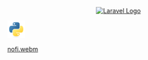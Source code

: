 <p align="center"><a href="https://laravel.com" target="_blank"><img src="https://raw.githubusercontent.com/laravel/art/master/logo-lockup/5%20SVG/2%20CMYK/1%20Full%20Color/laravel-logolockup-cmyk-red.svg" width="400" alt="Laravel Logo"></a></p>
 <img src="https://raw.githubusercontent.com/devicons/devicon/master/icons/python/python-original.svg" alt="python" width="40" height="40"/>
 
[nofi.webm](https://github.com/nahedshehata/PushNotificationWithFireBase/assets/109394234/d793a889-422a-4573-aba9-9ea3e161555c)

